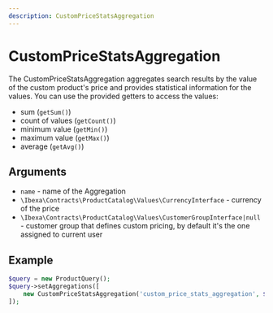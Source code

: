 ```yaml
---
description: CustomPriceStatsAggregation
---
```


# CustomPriceStatsAggregation

The CustomPriceStatsAggregation aggregates search results by the value of the custom product's price and provides statistical information for the values. You can use the provided getters to access the values:

- sum (`getSum()`)
- count of values (`getCount()`)
- minimum value (`getMin()`)
- maximum value (`getMax()`)
- average (`getAvg()`)

## Arguments

- `name` - name of the Aggregation
- `\Ibexa\Contracts\ProductCatalog\Values\CurrencyInterface` - currency of the price
- `\Ibexa\Contracts\ProductCatalog\Values\CustomerGroupInterface|null` - customer group that defines custom pricing, by default it's the one assigned to current user

## Example

``` php
$query = new ProductQuery();
$query->setAggregations([
    new CustomPriceStatsAggregation('custom_price_stats_aggregation', $currency, $customerGroup),
]);
```